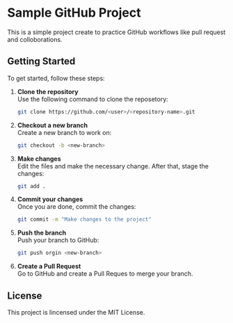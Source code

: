 # Sample GitHub Project

This is a simple project create to practice GitHub workflows like pull request and colloborations.

## Getting Started

To get started, follow these steps:

1. **Clone the repository**  
   Use the following command to clone the reposetory:

   ```bash
   git clone https://github.com/<user>/<repository-name>.git
   ```

2. **Checkout a new branch**  
   Create a new branch to work on:

   ```bash
   git checkout -b <new-branch>
   ```

3. **Make changes**  
   Edit the files and make the necessary change. After that, stage the changes:

   ```bash
   git add .
   ```

4. **Commit your changes**  
   Once you are done, commit the changes:

   ```bash
   git commit -m "Make changes to the project"
   ```

5. **Push the branch**  
   Push your branch to GitHub:

   ```bash
   git push orgin <new-branch>
   ```

6. **Create a Pull Request**  
   Go to GitHub and create a Pull Reques to merge your branch.

## License

This project is lincensed under the MIT License.
